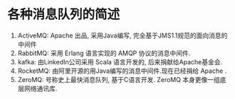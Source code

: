 # 各种消息队列的简述
1. ActiveMQ: Apache 出品, 采用Java编写, 完全基于JMS1.1规范的面向消息的中间件
2. RabbitMQ: 采用 Erlang 语言实现的 AMQP 协议的消息中间件.
3. kafka: 由LinkedIn公司采用 Scala 语言开发的, 后来捐献给Apache基金会.
4. RocketMQ: 由阿里开源的用Java编写的消息中间件.现在已经捐给 Apache .
5. ZeroMQ: 号称史上最快消息队列, 基于C语言开发. ZeroMQ 本身更像一组底层网络通讯库.

